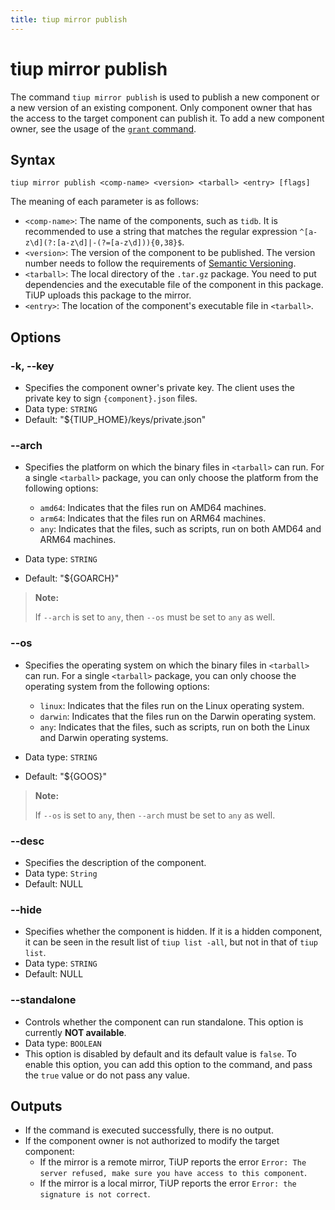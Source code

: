 ```yaml
---
title: tiup mirror publish
---
```


# tiup mirror publish

The command `tiup mirror publish` is used to publish a new component or a new version of an existing component. Only component owner that has the access to the target component can publish it. To add a new component owner, see the usage of the [`grant` command](/tiup/tiup-command-mirror-grant.md).

## Syntax

```shell
tiup mirror publish <comp-name> <version> <tarball> <entry> [flags]
```

The meaning of each parameter is as follows:

- `<comp-name>`: The name of the components, such as `tidb`. It is recommended to use a string that matches the regular expression `^[a-z\d](?:[a-z\d]|-(?=[a-z\d])){0,38}$`.
- `<version>`: The version of the component to be published. The version number needs to follow the requirements of [Semantic Versioning](https://semver.org/).
- `<tarball>`: The local directory of the `.tar.gz` package. You need to put dependencies and the executable file of the component in this package. TiUP uploads this package to the mirror.
- `<entry>`: The location of the component's executable file in `<tarball>`.

## Options

### -k, --key

- Specifies the component owner's private key. The client uses the private key to sign `{component}.json` files.
- Data type: `STRING`
- Default: "${TIUP_HOME}/keys/private.json"

### --arch

- Specifies the platform on which the binary files in `<tarball>` can run. For a single `<tarball>` package, you can only choose the platform from the following options:

    - `amd64`: Indicates that the files run on AMD64 machines.
    - `arm64`: Indicates that the files run on ARM64 machines.
    - `any`: Indicates that the files, such as scripts, run on both AMD64 and ARM64 machines.

- Data type: `STRING`
- Default: "${GOARCH}"

> **Note:**
>
> If `--arch` is set to `any`, then `--os` must be set to `any` as well.

### --os

- Specifies the operating system on which the binary files in `<tarball>` can run. For a single `<tarball>` package, you can only choose the operating system from the following options:

    - `linux`: Indicates that the files run on the Linux operating system.
    - `darwin`: Indicates that the files run on the Darwin operating system.
    - `any`: Indicates that the files, such as scripts, run on both the Linux and Darwin operating systems.

- Data type: `STRING`
- Default: "${GOOS}"

> **Note:**
>
> If `--os` is set to `any`, then `--arch` must be set to `any` as well.

### --desc

- Specifies the description of the component.
- Data type: `String`
- Default: NULL

### --hide

- Specifies whether the component is hidden. If it is a hidden component, it can be seen in the result list of `tiup list -all`, but not in that of `tiup list`.
- Data type: `STRING`
- Default: NULL

### --standalone

- Controls whether the component can run standalone. This option is currently **NOT available**.
- Data type: `BOOLEAN`
- This option is disabled by default and its default value is `false`. To enable this option, you can add this option to the command, and pass the `true` value or do not pass any value.

## Outputs

- If the command is executed successfully, there is no output.
- If the component owner is not authorized to modify the target component:
    - If the mirror is a remote mirror, TiUP reports the error `Error: The server refused, make sure you have access to this component`.
    - If the mirror is a local mirror, TiUP reports the error `Error: the signature is not correct`.

